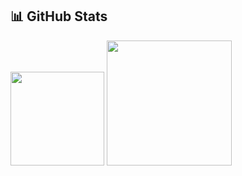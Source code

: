 ## 📊 GitHub Stats
<p>
  <img src="https://github-readme-stats.vercel.app/api?username=zyxkemren&show_icons=true&theme=default" width="150"/>
  <img src="https://github-readme-stats.vercel.app/api/top-langs/?username=zyxkemren&layout=compact&theme=default" width="200"/>
</p>

